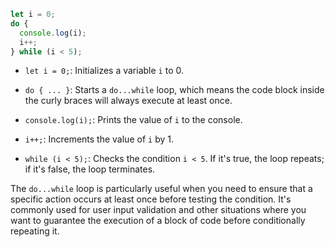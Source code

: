 ```js
let i = 0;
do {
  console.log(i);
  i++;
} while (i < 5);
```

- `let i = 0;`: Initializes a variable `i` to 0.

- `do { ... }`: Starts a `do...while` loop, which means the code block inside the curly braces will always execute at least once.

- `console.log(i);`: Prints the value of `i` to the console.

- `i++;`: Increments the value of `i` by 1.

- `while (i < 5);`: Checks the condition `i < 5`. If it's true, the loop repeats; if it's false, the loop terminates.

The `do...while` loop is particularly useful when you need to ensure that a specific action occurs at least once before testing the condition. It's commonly used for user input validation and other situations where you want to guarantee the execution of a block of code before conditionally repeating it.
